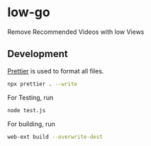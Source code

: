 # low-go

Remove Recommended Videos with low Views

## Development

[Prettier](https://prettier.io/) is used to format all files.

```Bash
npx prettier . --write
```

For Testing, run

```Bash
node test.js
```

For building, run

```Bash
web-ext build --overwrite-dest
```
